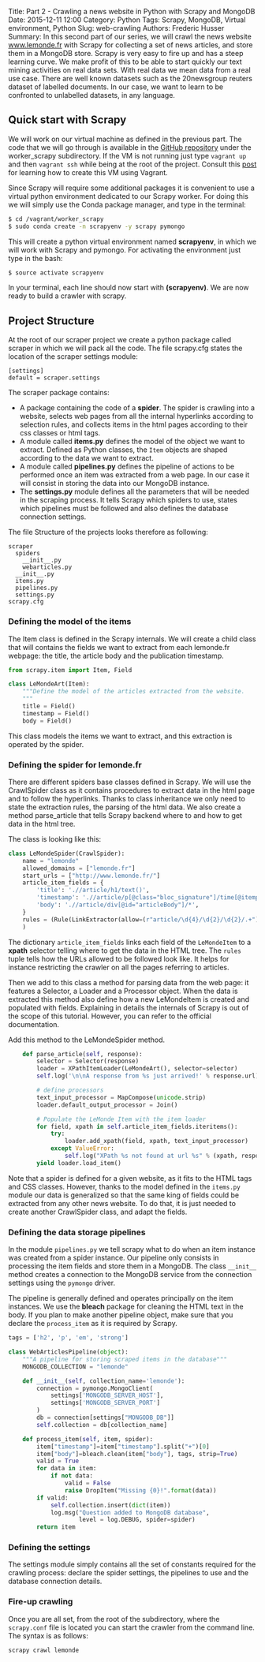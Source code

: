 Title: Part 2 - Crawling a news website in Python with Scrapy and MongoDB
Date: 2015-12-11 12:00
Category: Python
Tags: Scrapy, MongoDB, Virtual environment, Python
Slug: web-crawling
Authors: Frederic Husser
Summary: In this second part of our series, we will crawl the news website www.lemonde.fr with Scrapy for collecting a set of news articles, and store them in a MongoDB store. Scrapy is very easy to fire up and has a steep learning curve. We make profit of this to be able to start quickly our text mining activities on real data sets. With real data we mean data from a real use case. There are well known datasets such as the 20newsgroup reuters dataset of labelled documents. In our case, we want to learn to be confronted to unlabelled datasets, in any language.

## Quick start with Scrapy

We will work on our virtual machine as defined in the previous part. The code that we will go through is available in the [GitHub repository](https://github.com/fredhusser/collective_intelligence) under the worker_scrapy subdirectory. If the VM is not running just type `vagrant up` and then `vagrant ssh` while being at the root of the project. Consult this [post]({filename}Prog_Part1.md) for learning how to create this VM using Vagrant.

Since Scrapy will require some additional packages it is convenient to use a virtual python environment dedicated to our Scrapy worker. For doing this we will simply use the Conda package manager, and type in the terminal:

```bash
$ cd /vagrant/worker_scrapy
$ sudo conda create -n scrapyenv -y scrapy pymongo
```

This will create a python virtual environment named **scrapyenv**, in which we will work with Scrapy and pymongo. For activating the environment just type in the bash:

```bash
$ source activate scrapyenv
```

In your terminal, each line should now start with **(scrapyenv)**. We are now ready to build a crawler with scrapy.

## Project Structure

At the root of our scraper project we create a python package called scraper in which we will pack all the code. The file scrapy.cfg states the location of the scraper settings module:

```
[settings]
default = scraper.settings
```

The scraper package contains:

+ A package containing the code of a **spider**. The spider is crawling into a website, selects web pages from all the internal hyperlinks according to selection rules, and collects items in the html pages according to their css classes or html tags.
+ A module called **items.py** defines the model of the object we want to extract. Defined as Python classes, the `Item` objects are shaped according to the data we want to extract.
+ A module called **pipelines.py** defines the pipeline of actions to be performed once an item was extracted from a web page. In our case it will consist in storing the data into our MongoDB instance.
+ The **settings.py** module defines all the parameters that will be needed in the scraping process. It tells Scrapy which spiders to use, states which pipelines must be followed and also defines the database connection settings.

The file Structure of the projects looks therefore as following:

```
scraper
  spiders
    __init__.py
    webarticles.py
  __init__.py
  items.py
  pipelines.py
  settings.py
scrapy.cfg
```

### Defining the model of the items

The Item class is defined in the Scrapy internals. We will create a child class that will contains the fields we want to extract from each lemonde.fr webpage: the title, the article body and the publication timestamp.

```python
from scrapy.item import Item, Field

class LeMondeArt(Item):
    """Define the model of the articles extracted from the website.
    """
    title = Field()
    timestamp = Field()
    body = Field()
```

This class models the items we want to extract, and this extraction is operated by the spider. 

### Defining the spider for lemonde.fr

There are different spiders base classes defined in Scrapy. We will use the CrawlSpider class as it contains procedures to extract data in the html page and to follow the hyperlinks. Thanks to class inheritance we only need to state the extraction rules, the parsing of the html data. We also create a method parse_article that tells Scrapy backend where to and how to get data in the html tree.

The class is looking like this:

```python
class LeMondeSpider(CrawlSpider):
    name = "lemonde"
    allowed_domains = ["lemonde.fr"]
    start_urls = ["http://www.lemonde.fr/"]
    article_item_fields = {
        'title': './/article/h1/text()',
        'timestamp': './/article/p[@class="bloc_signature"]/time[@itemprop="datePublished"]/@datetime',
        'body': './/article/div[@id="articleBody"]/*',
    }
    rules = (Rule(LinkExtractor(allow=(r"article/\d{4}/\d{2}/\d{2}/.+")), callback="parse_article", follow=True),
    )
```

The dictionary `article_item_fields` links each field of the `LeMondeItem` to a **xpath** selector telling where to get the data in the HTML tree. The `rules` tuple tells how the URLs allowed to be followed look like. It helps for instance restricting the crawler on all the pages referring to articles.

Then we add to this class a method for parsing data from the web page: it features a Selector, a Loader and a Processor object. When the data is extracted this method also define how a new LeMondeItem is created and populated with fields. Explaining in details the internals of Scrapy is out of the scope of this tutorial. However, you can refer to the official documentation.

Add this method to the LeMondeSpider method.

```python
    def parse_article(self, response):
        selector = Selector(response)
        loader = XPathItemLoader(LeMondeArt(), selector=selector)
        self.log('\n\nA response from %s just arrived!' % response.url)

        # define processors
        text_input_processor = MapCompose(unicode.strip)
        loader.default_output_processor = Join()

        # Populate the LeMonde Item with the item loader
        for field, xpath in self.article_item_fields.iteritems():
            try:
                loader.add_xpath(field, xpath, text_input_processor)
            except ValueError:
                self.log("XPath %s not found at url %s" % (xpath, response.url))
        yield loader.load_item()

```

Note that a spider is defined for a given website, as it fits to the HTML tags and CSS classes. However, thanks to the model defined in the `items.py` module our data is generalized so that the same king of fields could be extracted from any other news website. To do that, it is just needed to create another CrawlSpider class, and adapt the fields.

### Defining the data storage pipelines

In the module `pipelines.py` we tell scrapy what to do when an item instance was created from a spider instance. Our pipeline only consists in processing the item fields and store them in a MongoDB. The class `__init__` method creates a connection to the MongoDB service from the connection settings using the `pymongo` driver.

The pipeline is generally defined and operates principally on the item instances. We use the **bleach** package for cleaning the HTML text in the body. If you plan to make another pipeline object, make sure that you declare the `process_item` as it is required by Scrapy.

```python
tags = ['h2', 'p', 'em', 'strong']

class WebArticlesPipeline(object):
    """A pipeline for storing scraped items in the database"""
    MONGODB_COLLECTION = "lemonde"

    def __init__(self, collection_name='lemonde'):
        connection = pymongo.MongoClient(
            settings['MONGODB_SERVER_HOST'],
            settings['MONGODB_SERVER_PORT']
        )
        db = connection[settings["MONGODB_DB"]]
        self.collection = db[collection_name]

    def process_item(self, item, spider):
        item["timestamp"]=item["timestamp"].split("+")[0]
        item["body"]=bleach.clean(item["body"], tags, strip=True)
        valid = True
        for data in item:
            if not data:
                valid = False
                raise DropItem("Missing {0}!".format(data))
        if valid:
            self.collection.insert(dict(item))
            log.msg("Question added to MongoDB database",
                    level = log.DEBUG, spider=spider)
        return item
```

### Defining the settings

The settings module simply contains all the set of constants required for the crawling process: declare the spider settings, the pipelines to use and the database connection details.

### Fire-up crawling

Once you are all set, from the root of the subdirectory, where the `scrapy.conf` file is located you can start the crawler from the command line. The syntax is as follows:

```bash
scrapy crawl lemonde
```
